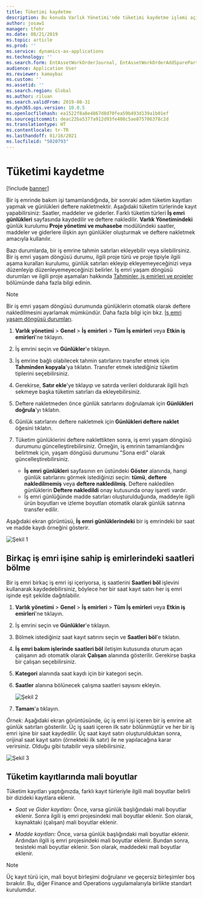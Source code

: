 ```yaml
---
title: Tüketimi kaydetme
description: Bu konuda Varlık Yönetimi'nde tüketimi kaydetme işlemi açıklanmaktadır.
author: josaw1
manager: tfehr
ms.date: 08/21/2019
ms.topic: article
ms.prod: ''
ms.service: dynamics-ax-applications
ms.technology: ''
ms.search.form: EntAssetWorkOrderJournal, EntAssetWorkOrderAddSparePart
audience: Application User
ms.reviewer: kamaybac
ms.custom: ''
ms.assetid: ''
ms.search.region: Global
ms.author: riluan
ms.search.validFrom: 2019-08-31
ms.dyn365.ops.version: 10.0.5
ms.openlocfilehash: ea1522f8a8e4867d8d70fea59b493d139a1b01ef
ms.sourcegitcommit: deac22ba5377a912d93fe408c5ae875706378c2d
ms.translationtype: HT
ms.contentlocale: tr-TR
ms.lasthandoff: 01/16/2021
ms.locfileid: "5020793"
---
```

# <a name="register-consumption"></a>Tüketimi kaydetme

[!include [banner](../../includes/banner.md)]

 

Bir iş emrinde bakım işi tamamlandığında, bir sonraki adım tüketim kayıtları yapmak ve günlükleri deftere nakletmektir. Aşağıdaki tüketim türlerinde kayıt yapabilirsiniz: Saatler, maddeler ve giderler. Farklı tüketim türleri **İş emri günlükleri** sayfasında kaydedilir ve deftere nakledilir. **Varlık Yönetimindeki** günlük kurulumu **Proje yönetimi ve muhasebe** modülündeki saatler, maddeler ve giderlere ilişkin ayrı günlükler oluşturmak ve deftere nakletmek amacıyla kullanılır.

Bazı durumlarda, bir iş emrine tahmin satırları ekleyebilir veya silebilirsiniz. Bir iş emri yaşam döngüsü durumu, ilgili proje türü ve proje tipiyle ilgili aşama kuralları kurulumu, günlük satırları ekleyip ekleyemeyeceğinizi veya düzenleyip düzenleyemeyeceğinizi belirler. İş emri yaşam döngüsü durumları ve ilgili proje aşamaları hakkında [Tahminler, iş emirleri ve projeler](../integration-to-project-management-and-accounting/forecasts-work-orders-and-projects.md) bölümünde daha fazla bilgi edinin.

>[!NOTE]
>Bir iş emri yaşam döngüsü durumunda günlüklerin otomatik olarak deftere nakledilmesini ayarlamak mümkündür. Daha fazla bilgi için bkz. [İş emri yaşam döngüsü durumları](../setup-for-work-orders/work-order-lifecycle-states.md).

1. **Varlık yönetimi** > **Genel** > **İş emirleri** > **Tüm İş emirleri** veya **Etkin iş emirleri**'ne tıklayın.

2. İş emrini seçin ve **Günlükler**'e tıklayın.

3. İş emrine bağlı olabilecek tahmin satırlarını transfer etmek için **Tahminden kopyala**'ya tıklatın. Transfer etmek istediğiniz tüketim tiplerini seçebilirsiniz.

4. Gerekirse, **Satır ekle**'ye tıklayıp ve satırda verileri doldurarak ilgili hızlı sekmeye başka tüketim satırları da ekleyebilirsiniz.

5. Deftere nakletmeden önce günlük satırlarını doğrulamak için **Günlükleri doğrula**'yı tıklatın.

6. Günlük satırlarını deftere nakletmek için **Günlükleri deftere naklet** öğesini tıklatın.

7. Tüketim günlüklerini deftere naklettikten sonra, iş emri yaşam döngüsü durumunu güncelleştirebilirsiniz. Örneğin, iş emrinin tamamlandığını belirtmek için, yaşam döngüsü durumunu "Sona erdi" olarak güncelleştirebilirsiniz.

    - **İş emri günlükleri** sayfasının en üstündeki **Göster** alanında, hangi günlük satırlarını görmek istediğinizi seçin: **tümü**, **deftere nakledilmemiş** veya **deftere nakledilmiş**. Deftere nakledilen günlüklerin **Deftere nakledildi** onay kutusunda onay işareti vardır.  
    - İş emri günlüğünde madde satırları oluşturulduğunda, maddeyle ilgili ürün boyutları ve izleme boyutları otomatik olarak günlük satırına transfer edilir.  

Aşağıdaki ekran görüntüsü, **İş emri günlüklerindeki** bir iş emrindeki bir saat ve madde kaydı örneğini gösterir.

![Şekil 1](media/01-consumption.png)


## <a name="split-hours-on-work-orders-with-several-work-order-jobs"></a>Birkaç iş emri işine sahip iş emirlerindeki saatleri bölme

Bir iş emri birkaç iş emri işi içeriyorsa, iş saatlerini **Saatleri böl** işlevini kullanarak kaydedebilirsiniz, böylece her bir saat kayıt satırı her iş emri işinde eşit şekilde dağıtılabilir.

1. **Varlık yönetimi** > **Genel** > **İş emirleri** > **Tüm İş emirleri** veya **Etkin iş emirleri**'ne tıklayın.

2. İş emrini seçin ve **Günlükler**'e tıklayın.

3. Bölmek istediğiniz saat kayıt satırını seçin ve **Saatleri böl**'e tıklatın.

4. **İş emri bakım işlerinde saatleri böl** iletişim kutusunda oturum açan çalışanın adı otomatik olarak **Çalışan** alanında gösterilir. Gerekirse başka bir çalışan seçebilirsiniz.

5. **Kategori** alanında saat kaydı için bir kategori seçin.

6. **Saatler** alanına bölünecek çalışma saatleri sayısını ekleyin.

    ![Şekil 2](media/02-consumption.png)

7. **Tamam**'a tıklayın.

*Örnek:* Aşağıdaki ekran görüntüsünde, üç iş emri işi içeren bir iş emrine ait günlük satırları gösterilir. Üç iş saati içeren ilk satır bölünmüştür ve her bir iş emri işine bir saat kaydedilir. Üç saat kayıt satırı oluşturulduktan sonra, orijinal saat kayıt satırı (örnekteki ilk satır) ile ne yapılacağına karar verirsiniz. Olduğu gibi tutabilir veya silebilirsiniz. 

![Şekil 3](media/03-consumption.png)

## <a name="financial-dimensions-on-consumption-registrations"></a>Tüketim kayıtlarında mali boyutlar

Tüketim kayıtları yaptığınızda, farklı kayıt türleriyle ilgili mali boyutlar belirli bir dizideki kayıtlara eklenir. 

- *Saat ve Gider kayıtları:* Önce, varsa günlük başlığındaki mali boyutlar eklenir. Sonra ilgili iş emri projesindeki mali boyutlar eklenir. Son olarak, kaynaktaki (çalışan) mali boyutlar eklenir.

- *Madde kayıtları:* Önce, varsa günlük başlığındaki mali boyutlar eklenir. Ardından ilgili iş emri projesindeki mali boyutlar eklenir. Bundan sonra, tesisteki mali boyutlar eklenir. Son olarak, maddedeki mali boyutlar eklenir.

>[!NOTE]
>Üç kayıt türü için, mali boyut birleşimi doğrulanır ve geçersiz birleşimler boş bırakılır. Bu, diğer Finance and Operations uygulamalarıyla birlikte standart kurulumdur.

